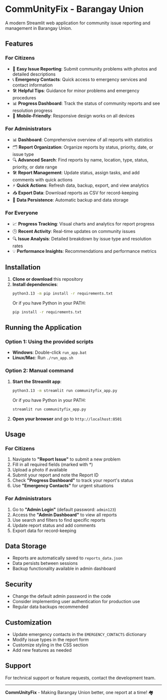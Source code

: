 # CommUnityFix - Barangay Union

A modern Streamlit web application for community issue reporting and management in Barangay Union.

## Features

### For Citizens
- 📝 **Easy Issue Reporting**: Submit community problems with photos and detailed descriptions
- 📞 **Emergency Contacts**: Quick access to emergency services and contact information
- 🛠️ **Helpful Tips**: Guidance for minor problems and emergency procedures
- 📊 **Progress Dashboard**: Track the status of community reports and see resolution progress
- 📱 **Mobile-Friendly**: Responsive design works on all devices

### For Administrators
- 📊 **Dashboard**: Comprehensive overview of all reports with statistics
- 🗂️ **Report Organization**: Organize reports by status, priority, date, or issue type
- 🔍 **Advanced Search**: Find reports by name, location, type, status, priority, or date range
- 🛠️ **Report Management**: Update status, assign tasks, and add comments with quick actions
- ⚡ **Quick Actions**: Refresh data, backup, export, and view analytics
- 📥 **Export Data**: Download reports as CSV for record-keeping
- 💾 **Data Persistence**: Automatic backup and data storage

### For Everyone
- 📈 **Progress Tracking**: Visual charts and analytics for report progress
- 🕒 **Recent Activity**: Real-time updates on community issues
- 🔍 **Issue Analysis**: Detailed breakdown by issue type and resolution rates
- 💡 **Performance Insights**: Recommendations and performance metrics

## Installation

1. **Clone or download** this repository
2. **Install dependencies**:
   ```bash
   python3.13 -m pip install -r requirements.txt
   ```
   Or if you have Python in your PATH:
   ```bash
   pip install -r requirements.txt
   ```

## Running the Application

### Option 1: Using the provided scripts
- **Windows**: Double-click `run_app.bat`
- **Linux/Mac**: Run `./run_app.sh`

### Option 2: Manual command
1. **Start the Streamlit app**:
   ```bash
   python3.13 -m streamlit run communityfix_app.py
   ```
   Or if you have Python in your PATH:
   ```bash
   streamlit run communityfix_app.py
   ```

2. **Open your browser** and go to `http://localhost:8501`

## Usage

### For Citizens
1. Navigate to **"Report Issue"** to submit a new problem
2. Fill in all required fields (marked with *)
3. Upload a photo if available
4. Submit your report and note the Report ID
5. Check **"Progress Dashboard"** to track your report's status
6. Use **"Emergency Contacts"** for urgent situations

### For Administrators
1. Go to **"Admin Login"** (default password: `admin123`)
2. Access the **"Admin Dashboard"** to view all reports
3. Use search and filters to find specific reports
4. Update report status and add comments
5. Export data for record-keeping

## Data Storage

- Reports are automatically saved to `reports_data.json`
- Data persists between sessions
- Backup functionality available in admin dashboard

## Security

- Change the default admin password in the code
- Consider implementing user authentication for production use
- Regular data backups recommended

## Customization

- Update emergency contacts in the `EMERGENCY_CONTACTS` dictionary
- Modify issue types in the report form
- Customize styling in the CSS section
- Add new features as needed

## Support

For technical support or feature requests, contact the development team.

---

**CommUnityFix** - Making Barangay Union better, one report at a time! 🏘️
